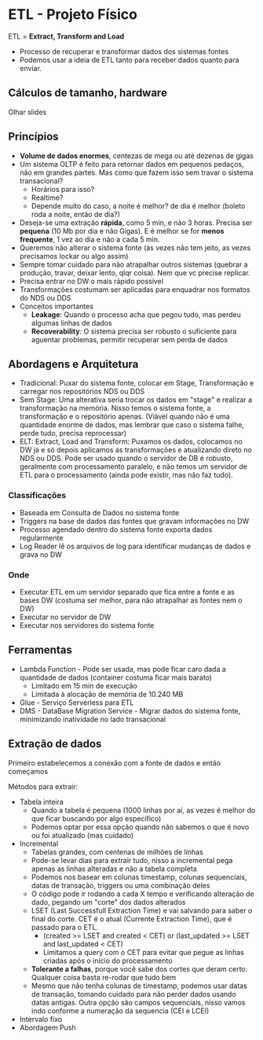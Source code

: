 # ETL - Projeto Físico

ETL = **Extract, Transform and Load**
* Processo de recuperar e transformar dados dos sistemas fontes
* Podemos usar a ideia de ETL tanto para receber dados quanto para enviar.

## Cálculos de tamanho, hardware
Olhar slides

## Princípios
* **Volume de dados enormes**, centezas de mega ou até dezenas de gigas
* Um sistema OLTP é feito para retornar dados em pequenos pedaços, não em grandes partes. Mas como que fazem isso sem travar o sistema transacional?
    * Horários para isso?
    * Realtime?
    * Depende muito do caso, a noite é melhor? de dia é melhor (boleto roda a noite, então de dia?)
* Deseja-se uma extração **rápida**, como 5 min, e não 3 horas. Precisa ser **pequena** (10 Mb por dia e não Gigas). E é melhor se for **menos frequente**, 1 vez ao dia e não a cada 5 min.
* Queremos não alterar o sistema fonte (às vezes não tem jeito, as vezes precisamos lockar ou algo assim)
* Sempre tomar cuidado para não atrapalhar outros sistemas (quebrar a produção, travar, deixar lento, qlqr coisa). Nem que vc precise replicar.
* Precisa entrar no DW o mais rápido possível
* Transformações costumam ser aplicadas para enquadrar nos formatos do NDS ou DDS
* Conceitos importantes
    * **Leakage**: Quando o processo acha que pegou tudo, mas perdeu algumas linhas de dados
    * **Recoverability**: O sistema precisa ser robusto o suficiente para aguentar problemas, permitir recuperar sem perda de dados

## Abordagens e Arquitetura
* Tradicional: Puxar do sistema fonte, colocar em Stage, Transformação e carregar nos repositórios NDS ou DDS
* Sem Stage: Uma alterativa seria trocar os dados em "stage" e realizar a transformação na memória. Nisso temos o sistema fonte, a transformação e o repositório apenas. (Viável quando não é uma quantidade enorme de dados, mas lembrar que caso o sistema falhe, perde tudo, precisa reprocessar)
* ELT: Extract, Load and Transform: Puxamos os dados, colocamos no DW já e só depois aplicamos as transformações e atualizando direto no NDS ou DDS. Pode ser usado quando o servidor de DB é robusto, geralmente com processamento paralelo, e não temos um servidor de ETL para o processamento (ainda pode existir, mas não faz tudo).

### Classificações
* Baseada em Consulta de Dados no sistema fonte
* Triggers na base de dados das fontes que gravam informações no DW
* Processo agendado dentro do sistema fonte exporta dados regularmente
* Log Reader lê os arquivos de log para identificar mudanças de dados e grava no DW

### Onde
* Executar ETL em um servidor separado que fica entre a fonte e as bases DW (costuma ser melhor, para não atrapalhar as fontes nem o DW)
* Executar no servidor de DW
* Executar nos servidores do sistema fonte

## Ferramentas
* Lambda Function - Pode ser usada, mas pode ficar caro dada a quantidade de dados (container costuma ficar mais barato)
    * Limitado em 15 min de execução
    * Limitada à alocação de memória de 10.240 MB
* Glue - Serviço Serverless para ETL
* DMS - DataBase Migration Service - Migrar dados do sistema fonte, minimizando inatividade no lado transacional

## Extração de dados
Primeiro estabelecemos a conexão com a fonte de dados e então começamos
<br>

Métodos para extrair:
* Tabela inteira
    * Quando a tabela é pequena (1000 linhas por aí, as vezes é melhor do que ficar buscando por algo específico)
    * Podemos optar por essa opção quando não sabemos o que é novo ou foi atualizado (mas cuidado)
* Incremental
    * Tabelas grandes, com centenas de milhões de linhas
    * Pode-se levar dias para extrair tudo, nisso a incremental pega apenas as linhas alteradas e não a tabela completa
    * Podemos nos basear em colunas timestamp, colunas sequenciais, datas de transação, triggers ou uma combinação deles
    * O código pode ir rodando a cada X tempo e verificando alteração de dado, pegando um "corte" dos dados alterados
    * LSET (Last Successfull Extraction Time) e vai salvando para saber o final do corte. CET é o atual (Currente Extraction Time), que é passado para o ETL.
        * (created >= LSET and created < CET) or (last_updated >= LSET and last_updated < CET)
        * Limitamos a query com o CET para evitar que pegue as linhas criadas após o início do processamento
    * **Tolerante a falhas**, porque você sabe dos cortes que deram certo. Qualquer coisa basta re-rodar que tudo bem
    * Mesmo que não tenha colunas de timestamp, podemos usar datas de transação, tomando cuidado para não perder dados usando datas antigas. Outra opção são campos sequenciais, nisso vamos indo conforme a numeração da sequencia (CEI e LCEI)
* Intervalo fixo
* Abordagem Push